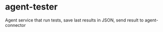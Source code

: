 # agent-tester

Agent service that run tests, save last results in JSON, send result to agent-connector
